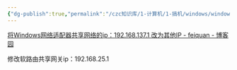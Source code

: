 ```yaml
---
{"dg-publish":true,"permalink":"/czc知识库/1-计算机/1-搞机/windows/windows设置修改共享网卡网络的默认ip/","dgPassFrontmatter":true,"created":"2024-11-07T00:11:01.948+08:00","updated":"2024-12-08T12:34:12.969+08:00"}
---
```



[将Windows网络适配器共享网络的ip：192.168.137.1 改为其他IP - feiquan - 博客园](https://www.cnblogs.com/feiquan/p/10802174.html)

修改软路由共享网关ip：192.168.25.1